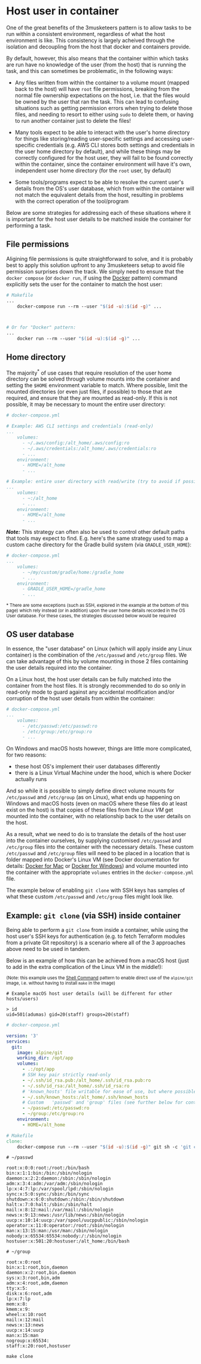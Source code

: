 # Host user in container

One of the great benefits of the 3musketeers pattern is to allow tasks to be run within a consistent environment, regardless of what the host environment is like. This consistency is largely acheived through the isolation and decoupling from the host that docker and containers provide.

By default, however, this also means that the container within which tasks are run have no knowledge of the user (from the host) that is running the task, and this can sometimes be problematic, in the following ways:

- Any files written from within the container to a volume mount (mapped back to the host) will have `root` file permissions, breaking from the normal file ownership expectations on the host, i.e. that the files would be owned by the user that ran the task. This can lead to confusing situations such as getting permission errors when trying to delete those files, and needing to resort to either using `sudo` to delete them, or having to run another container just to delete the files!

- Many tools expect to be able to interact with the user's home directory for things like storing/reading user-specific settings and accessing user-specific credentials (e.g. AWS CLI stores both settings and credentials in the user home directory by default), and while these things may be correctly configured for the host user, they will fail to be found correctly within the container, since the container environment will have it's own, independent user home directory (for the `root` user, by default)

- Some tools/programs expect to be able to resolve the current user's details from the OS's user database, which from within the container will not match the equivalent details from the host, resulting in problems with the correct operation of the tool/program

Below are some strategies for addressing each of these situations where it is important for the host user details to be matched inside the container for performing a task.

## File permissions

Aligining file permissions is quite straightforward to solve, and it is probably best to apply this solution upfront to any 3musketeers setup to avoid file permission surprises down the track. We simply need to ensure that the `docker compose` (or `docker run`, if using the [Docker][linkPatternDocker] pattern) command explicitly sets the user for the container to match the host user:

```makefile
# Makefile
...
	docker-compose run --rm --user "$(id -u):$(id -g)" ...



# Or for "Docker" pattern:
...
	docker run --rm --user "$(id -u):$(id -g)" ...
```

## Home directory

The majority<sup>*</sup> of use cases that require resolution of the user home directory can be solved through volume mounts into the container and setting the `$HOME` environment variable to match. Where possible, limit the mounted directories (or even just files, if possible) to those that are required, and ensure that they are mounted as read-only. If this is not possible, it may be necessary to mount the entire user directory:

```yaml
# docker-compose.yml

# Example: AWS CLI settings and credentials (read-only)
...
    volumes:
      - ~/.aws/config:/alt_home/.aws/config:ro
      - ~/.aws/credentials:/alt_home/.aws/credentials:ro
      - ...
    environment:
      - HOME=/alt_home
      - ...

# Example: entire user directory with read/write (try to avoid if possible):
...
    volumes:
      - ~:/alt_home
      - ...
    environment:
      - HOME=/alt_home
      - ...
```

_**Note:**_ This strategy can often also be used to control other default paths that tools may expect to find. E.g. here's the same strategy used to map a custom cache directory for the Gradle build system (via `GRADLE_USER_HOME`):

```yaml
# docker-compose.yml
...
    volumes:
      - ~/my/custom/gradle/home:/gradle_home
      - ...
    environment:
      - GRADLE_USER_HOME=/gradle_home
      - ...
```

<sup>* There are some exceptions (such as SSH, explored in the example at the bottom of this page) which rely instead (or in addition) upon the user home details recorded in the OS User database. For these cases, the strategies discussed below would be required</sup>

## OS user database

In essence, the "user database" on Linux (which will apply inside any Linux container) is the combination of the `/etc/passwd` and `/etc/group` files. We can take advantage of this by volume mounting in those 2 files containing the user details required into the container.

On a Linux host, the host user details can be fully matched into the container from the host files. It is strongly recommended to do so only in read-only mode to guard against any accidental modification and/or corruption of the host user details from within the container:

```yaml
# docker-compose.yml
...
    volumes:
      - /etc/passwd:/etc/passwd:ro
      - /etc/group:/etc/group:ro
      - ...
```

On Windows and macOS hosts however, things are little more complicated, for two reasons:

- these host OS's implement their user databases differently
- there is a Linux Virtual Machine under the hood, which is where Docker actually runs

And so while it is possible to simply define direct volume mounts for `/etc/passwd` and `/etc/group` (as on Linux), what ends up happening on Windows and macOS hosts (even on macOS where these files do at least exist on the host) is that copies of these files from the _Linux VM_ get mounted into the container, with no relationship back to the user details on the host.

As a result, what we need to do is to translate the details of the host user into the container ourselves, by supplying customised `/etc/passwd` and `/etc/group` files into the container with the necessary details. These custom `/etc/passwd` and `/etc/group` files will need to be placed in a location that is folder mapped into Docker's Linux VM (see Docker documentation for details: [Docker for Mac](https://docs.docker.com/docker-for-mac/osxfs/#namespaces) or [Docker for Windows](https://docs.docker.com/docker-for-windows/#file-sharing)) and volume mounted into the container with the appropriate `volumes` entries in the `docker-compose.yml` file.

The example below of enabling `git clone` with SSH keys has samples of what these custom `/etc/passwd` and `/etc/group` files might look like.


## Example: `git clone` (via SSH) inside container

Being able to perform a `git clone` from inside a container, while using the host user's SSH keys for authentication (e.g. to fetch Terraform modules from a private Git repository) is a scenario where all of the 3 approaches above need to be used in tandem.

Below is an example of how this can be achieved from a macOS host (just to add in the extra complication of the Linux VM in the middle!):

<sup>(Note: this example uses the [Shell Command][linkPatternShellCommand] pattern to enable direct use of the `alpine/git` image, i.e. without having to install `make` in the image)</sup>

```shell
# Example macOS host user details (will be different for other hosts/users)

> id
uid=501(adumas) gid=20(staff) groups=20(staff)
```

```yaml
# docker-compose.yml

version: '3'
services:
  git:
    image: alpine/git
    working_dir: /opt/app
    volumes:
      - .:/opt/app
      # SSH key pair strictly read-only
      - ~/.ssh/id_rsa.pub:/alt_home/.ssh/id_rsa.pub:ro
      - ~/.ssh/id_rsa:/alt_home/.ssh/id_rsa:ro
      # 'known_hosts' file writable for ease of use, but where possible prefer read-only
      - ~/.ssh/known_hosts:/alt_home/.ssh/known_hosts
      # Custom   'passwd' and 'group' files (see further below for content)
      - ~/passwd:/etc/passwd:ro
      - ~/group:/etc/group:ro
    environment:
      - HOME=/alt_home
```

```makefile
# Makefile
clone:
	docker-compose run --rm --user "$(id -u):$(id -g)" git sh -c 'git clone git@github.com:flemay/3musketeers.git'
```

```shell
# ~/passwd

root:x:0:0:root:/root:/bin/bash
bin:x:1:1:bin:/bin:/sbin/nologin
daemon:x:2:2:daemon:/sbin:/sbin/nologin
adm:x:3:4:adm:/var/adm:/sbin/nologin
lp:x:4:7:lp:/var/spool/lpd:/sbin/nologin
sync:x:5:0:sync:/sbin:/bin/sync
shutdown:x:6:0:shutdown:/sbin:/sbin/shutdown
halt:x:7:0:halt:/sbin:/sbin/halt
mail:x:8:12:mail:/var/mail:/sbin/nologin
news:x:9:13:news:/usr/lib/news:/sbin/nologin
uucp:x:10:14:uucp:/var/spool/uucppublic:/sbin/nologin
operator:x:11:0:operator:/root:/sbin/nologin
man:x:13:15:man:/usr/man:/sbin/nologin
nobody:x:65534:65534:nobody:/:/sbin/nologin
hostuser:x:501:20:hostuser:/alt_home:/bin/bash
```

```shell
# ~/group

root:x:0:root
bin:x:1:root,bin,daemon
daemon:x:2:root,bin,daemon
sys:x:3:root,bin,adm
adm:x:4:root,adm,daemon
tty:x:5:
disk:x:6:root,adm
lp:x:7:lp
mem:x:8:
kmem:x:9:
wheel:x:10:root
mail:x:12:mail
news:x:13:news
uucp:x:14:uucp
man:x:15:man
nogroup:x:65534:
staff:x:20:root,hostuser
```

```shell
make clone
```


[linkPatternDocker]: patterns#docker
[linkPatternShellCommand]: patterns#shell-command
